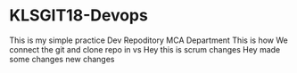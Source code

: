 # KLSGIT18-Devops
This is my simple practice Dev Repoditory
MCA Department
This is how We connect the git and clone repo in vs
Hey this is scrum changes
Hey made some changes
new changes
